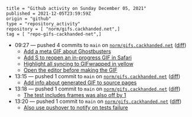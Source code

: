 ```
title = "Github activity on Sunday December 05, 2021"
published = 2021-12-05T23:59:59Z
origin = "github"
type = "repository_activity"
repository = [ "norm/gifs.cackhanded.net",]
tag = [ "repo-gifs-cackhanded-net",]
```

* 09:27 — pushed 4 commits to `main` on [`norm/gifs.cackhanded.net`](https://github.com/norm/gifs.cackhanded.net) ([diff](https://github.com/norm/gifs.cackhanded.net/compare/f6e1c02cd46c00524931d7c48f4107d185a5cf60..c924166e9d6a7b9206a1a5e742775a9d24ae4f30))
  * [Add a meta GIF about Ghostbusters](https://github.com/norm/gifs.cackhanded.net/commit/dea46ca1f10677da55c2ec75dae1c1a50aa74898)
  * [Add S to reopen an in-progress GIF in Safari](https://github.com/norm/gifs.cackhanded.net/commit/a2556d0124d34cd66a759b40f5d9f2f68f2e438f)
  * [Highlight all syncing to GIFwrapped in yellow](https://github.com/norm/gifs.cackhanded.net/commit/59fe48be2e6324dd7ab715d319ebec978c854b45)
  * [Open the editor before making the GIF](https://github.com/norm/gifs.cackhanded.net/commit/c924166e9d6a7b9206a1a5e742775a9d24ae4f30)
* 13:15 — pushed 1 commit to `main` on [`norm/gifs.cackhanded.net`](https://github.com/norm/gifs.cackhanded.net) ([diff](https://github.com/norm/gifs.cackhanded.net/compare/c924166e9d6a7b9206a1a5e742775a9d24ae4f30..7d509f8810e91f929cbcdf2fbb1c8c3f267f2f71))
  * [Add info about generated GIF to source pages](https://github.com/norm/gifs.cackhanded.net/commit/7d509f8810e91f929cbcdf2fbb1c8c3f267f2f71)
* 13:18 — pushed 1 commit to `main` on [`norm/gifs.cackhanded.net`](https://github.com/norm/gifs.cackhanded.net) ([diff](https://github.com/norm/gifs.cackhanded.net/compare/7d509f8810e91f929cbcdf2fbb1c8c3f267f2f71..d7ee7beda2cfef3b62c64f05ced1ead462480929))
  * [The test includes frames was also off by 1](https://github.com/norm/gifs.cackhanded.net/commit/d7ee7beda2cfef3b62c64f05ced1ead462480929)
* 13:20 — pushed 1 commit to `main` on [`norm/gifs.cackhanded.net`](https://github.com/norm/gifs.cackhanded.net) ([diff](https://github.com/norm/gifs.cackhanded.net/compare/d7ee7beda2cfef3b62c64f05ced1ead462480929..7dff5588618d6bc00352fa3fba9727d9792cc417))
  * [Also use pushover to notify on tests failure](https://github.com/norm/gifs.cackhanded.net/commit/7dff5588618d6bc00352fa3fba9727d9792cc417)
